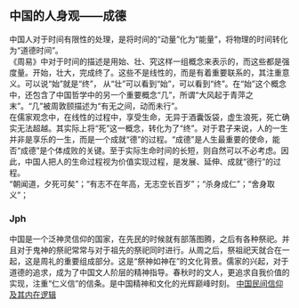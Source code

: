 ## 中国的人身观——成德

中国人对于时间有限性的处理，是将时间的“动量”化为“能量”，将物理的时间转化为“道德时间”。   
《周易》中对于时间的描述是用始、壮、究这样一组概念来表示的，而这些都是强度量。开始，壮大，完成终了。这些不是线性的，而是有着重要联系的，其注重意义。可以说“始”就是“终”， 从“壮”可以看到“始”，可以看到“终”。在“始”这个概念中，还包含了中国哲学中的另一个重要概念“几”，所谓“大风起于青萍之末”。“几”被周敦颐描述为“有无之间，动而未行”。  
在儒家观念中，在线性的过程中，享受生命，无异于酒囊饭袋，虚生浪死，死亡确实无法超越。其实际上将“死”这一概念，转化为了“终”。对于君子来说，人的一生并非是享乐的一生，而是一个成就“德”的过程。“成德”是人生最重要的使命，能否“成德”是个体成败的关键。至于实际生命时间的长短，则自然可以不必考虑。因此，中国人把人的生命过程视为价值实现过程，是发展、延伸、成就“德行”的过程。  
“朝闻道，夕死可矣”；“有志不在年高，无志空长百岁”；“杀身成仁”；“舍身取义”；


### Jph
中国是一个泛神灵信仰的国家，在先民的时候就有部落图腾，之后有各种祭祀。并且对于鬼神的祭祀常常与对于祖先的祭祀同时进行。从周之后，祭祖祀天就合在一起，这是周礼的重要组成部分。这是“祭神如神在”的文化背景。儒家的兴起，对于道德的追求，成为了中国文人阶层的精神指导。春秋时的文人，更追求自我价值的实现，注重“仁义信”的信条。是中国精神和文化的光辉巅峰时刻。
[中国民间信仰及其内在逻辑](https://wenku.baidu.com/view/16da7e0e581b6bd97f19ea3d.html)
